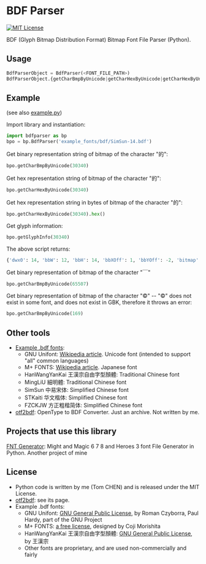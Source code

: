 # BDF Parser

[![MIT License](https://img.shields.io/github/license/tomchen/bdfparser)](https://github.com/tomchen/bdfparser/blob/master/LICENSE "MIT License")

BDF (Glyph Bitmap Distribution Format) Bitmap Font File Parser (Python).

## Usage

```python
BdfParserObject = BdfParser(<FONT_FILE_PATH>)
BdfParserObject.{getCharBmpByUnicode|getCharHexByUnicode|getCharHexByUnicode|getGlyphInfo}(<UNICODE_DECIMAL>)
```

## Example

(see also [example.py](https://github.com/tomchen/bdfparser/blob/master/example.py))

Import library and instantiation:

```python
import bdfparser as bp
bpo = bp.BdfParser('example_fonts/bdf/SimSun-14.bdf')
```

Get binary representation string of bitmap of the character "的":

```python
bpo.getCharBmpByUnicode(30340)
```

Get hex representation string of bitmap of the character "的":

```python
bpo.getCharHexByUnicode(30340)
```

Get hex representation string in bytes of bitmap of the character "的":

```python
bpo.getCharHexByUnicode(30340).hex()
```

Get glyph information:

```python
bpo.getGlyphInfo(30340)
```

The above script returns:

```python
{'dwx0': 14, 'bbW': 12, 'bbH': 14, 'bbXOff': 1, 'bbYOff': -2, 'bitmap': '2100\n2100\n41F0\nFA10\n8C10\n8810\n8910\nF890\n8890\n8810\n8810\n8810\nF810\n8860', 'outputW': 14, 'outputH': 15, 'shadowedOutputW': 15, 'shadowedOutputH': 16, 'glowedOutputW': 16, 'glowedOutputH': 17}
```

Get binary representation of bitmap of the character "￣"

```python
bpo.getCharBmpByUnicode(65507)
```

Get binary representation of bitmap of the character "©" -- "©" does not exist in some font, and does not exist in GBK, therefore it throws an error:

```python
bpo.getCharBmpByUnicode(169)
```

## Other tools
* [Example .bdf fonts](https://github.com/tomchen/bdfparser/tree/master/example_fonts/bdf):
  * GNU Unifont: [Wikipedia article](https://en.wikipedia.org/wiki/GNU_Unifont). Unicode font (intended to support "all" common languages)
  * M+ FONTS: [Wikipedia article](https://en.wikipedia.org/wiki/M%2B_FONTS). Japanese font
  * HanWangYanKai 王漢宗自由字型顏體: Traditional Chinese font
  * MingLiU 細明體: Traditional Chinese font
  * SimSun 中易宋体: Simplified Chinese font
  * STKaiti 华文楷体: Simplified Chinese font
  * FZCKJW 方正粗楷简体: Simplified Chinese font
* [otf2bdf](https://github.com/tomchen/bdfparser/tree/master/tools/otf2bdf): OpenType to BDF Converter. Just an archive. Not written by me.

## Projects that use this library

[FNT Generator](https://github.com/might-and-magic/fnt-generator): Might and Magic 6 7 8 and Heroes 3 font File Generator in Python. Another project of mine

## License

* Python code is written by me (Tom CHEN) and is released under the MIT License.
* [otf2bdf](https://github.com/tomchen/bdfparser/tree/master/tools/otf2bdf): see its page.
* Example .bdf fonts:
  * GNU Unifont: [GNU General Public License](https://www.gnu.org/licenses/old-licenses/gpl-2.0.en.html), by Roman Czyborra, Paul Hardy, part of the GNU Project
  * M+ FONTS: [a free license](https://mplus-fonts.osdn.jp/about-en.html#license), designed by Coji Morishita
  * HanWangYanKai 王漢宗自由字型顏體: [GNU General Public License](https://www.gnu.org/licenses/old-licenses/gpl-2.0.en.html), by 王漢宗
  * Other fonts are proprietary, and are used non-commercially and fairly